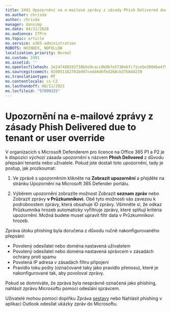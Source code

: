 ```yaml
---
title: 2491 Upozornění na e-mailové zprávy z zásady Phish Delivered due to tenant or user override
ms.author: chrisda
author: chrisda
manager: dansimp
ms.date: 04/21/2020
ms.audience: ITPro
ms.topic: article
ms.service: o365-administration
ROBOTS: NOINDEX, NOFOLLOW
localization_priority: Normal
ms.custom: 2491
ms.assetid: ''
ms.openlocfilehash: 2e24f489292f38b5e9cacc8b9bfe5730ebfc71ce5e3004be479134ef6c791a12
ms.sourcegitcommit: 920051182781bd97ce4d4d6fbd268cb37b84d239
ms.translationtype: MT
ms.contentlocale: cs-CZ
ms.lasthandoff: 08/11/2021
ms.locfileid: "57899325"
---
```

# <a name="alert-email-messages-from-the-phish-delivered-due-to-tenant-or-user-override-policy"></a>Upozornění na e-mailové zprávy z zásady Phish Delivered due to tenant or user override

V organizacích s Microsoft Defenderem pro licence na Office 365 P1 a P2 je k dispozici výchozí zásada upozornění s názvem **Phish Delivered** z důvodu přepsání tenanta nebo uživatele. Pokud jste dostali toto upozornění, tady je postup, jak prozkoumat:

1. Ve zprávě s upozorněním klikněte na  **Zobrazit upozornění** a přejděte na stránku Upozornění na Microsoft 365 Defender portálu.

2. Výběrem upozornění zobrazíte možnost Zobrazit **seznam zpráv** nebo Zobrazit zprávy **v Průzkumníkovi.** Obě tyto možnosti vás zavezou k podrobnostem zprávy, která obsahuje ID zprávy. Všimněte si, že odkaz Průzkumníka hrozeb automaticky vyfiltruje zprávy, které splňují kritéria upozornění. Možná budete muset upravit filtr data v Průzkumníkovi hrozeb.

Zpráva útoku phishing byla doručena z důvodu ručně nakonfigurovaného přepsání:

- Povolený odesílatel nebo doména nastavená uživatelem
- Povolený odesílatel nebo doména nastavená správcem v zásadách ochrany proti spamu
- Povolená IP adresa v zásadách filtru připojení
- Pravidlo toku pošty (označované taky jako pravidlo přenosu), které je nakonfigurované tak, aby povoloval zprávy.

Pokud se domníváte, že zpráva [](https://docs.microsoft.com/microsoft-365/security/office-365-security/admin-submission) byla nesprávně označená jako phishing, nahlásit zprávu Microsoftu pomocí odeslání správcem.

Uživatelé mohou pomocí doplňku Zpráva [sestavy](https://docs.microsoft.com/microsoft-365/security/office-365-security/enable-the-report-message-add-in) nebo Nahlásit phishing v aplikaci Outlook odesílat ukázky zpráv do Microsoftu.
